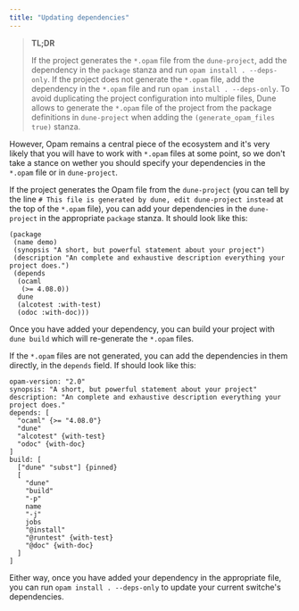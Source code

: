 ```yaml
---
title: "Updating dependencies"
---
```


> **TL;DR**
> 
> If the project generates the `*.opam` file from the `dune-project`, add the dependency in the `package` stanza and run `opam install . --deps-only`.
> If the project does not generate the `*.opam` file, add the dependency in the `*.opam` file and run `opam install . --deps-only`.
To avoid duplicating the project configuration into multiple files, Dune allows to generate the `*.opam` file of the project from the 
package definitions in `dune-project` when adding the `(generate_opam_files true)` stanza.

However, Opam remains a central piece of the ecosystem and it's very likely that you will have to work with `*.opam` files at some point,
so we don't take a stance on wether you should specify your dependencies in the `*.opam` file or in `dune-project`.

If the project generates the Opam file from the `dune-project` (you can tell by the line `# This file is generated by dune, edit dune-project instead` at the top of the `*.opam` file), you can add your dependencies in the `dune-project` in the appropriate `package` stanza. It should look like this:

```
(package
 (name demo)
 (synopsis "A short, but powerful statement about your project")
 (description "An complete and exhaustive description everything your project does.")
 (depends
  (ocaml
   (>= 4.08.0))
  dune
  (alcotest :with-test)
  (odoc :with-doc)))
```

Once you have added your dependency, you can build your project with `dune build` which will re-generate the `*.opam` files.

If the `*.opam` files are not generated, you can add the dependencies in them directly, in the `depends` field. If should look like this:


```
opam-version: "2.0"
synopsis: "A short, but powerful statement about your project"
description: "An complete and exhaustive description everything your project does."
depends: [
  "ocaml" {>= "4.08.0"}
  "dune"
  "alcotest" {with-test}
  "odoc" {with-doc}
]
build: [
  ["dune" "subst"] {pinned}
  [
    "dune"
    "build"
    "-p"
    name
    "-j"
    jobs
    "@install"
    "@runtest" {with-test}
    "@doc" {with-doc}
  ]
]
```

Either way, once you have added your dependency in the appropriate file, you can run `opam install . --deps-only` to update your current switche's dependencies.
